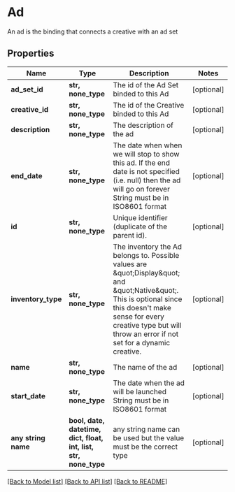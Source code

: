 # Ad

An ad is the binding that connects a creative with an ad set

## Properties
Name | Type | Description | Notes
------------ | ------------- | ------------- | -------------
**ad_set_id** | **str, none_type** | The id of the Ad Set binded to this Ad | [optional] 
**creative_id** | **str, none_type** | The id of the Creative binded to this Ad | [optional] 
**description** | **str, none_type** | The description of the ad | [optional] 
**end_date** | **str, none_type** | The date when when we will stop to show this ad. If the end date is not specified (i.e. null) then the ad will go on forever  String must be in ISO8601 format | [optional] 
**id** | **str, none_type** | Unique identifier (duplicate of the parent id). | [optional] 
**inventory_type** | **str, none_type** | The inventory the Ad belongs to. Possible values are \&quot;Display\&quot; and \&quot;Native\&quot;. This is optional since this doesn&#39;t make sense for every creative type but will throw an error if not set for a dynamic creative. | [optional] 
**name** | **str, none_type** | The name of the ad | [optional] 
**start_date** | **str, none_type** | The date when the ad will be launched  String must be in ISO8601 format | [optional] 
**any string name** | **bool, date, datetime, dict, float, int, list, str, none_type** | any string name can be used but the value must be the correct type | [optional]

[[Back to Model list]](../README.md#documentation-for-models) [[Back to API list]](../README.md#documentation-for-api-endpoints) [[Back to README]](../README.md)


